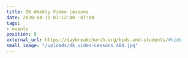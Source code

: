 ```yaml
---
title: DK Weekly Video Lessons
date: 2020-04-11 07:12:00 -07:00
tags:
- events
position: 8
external_url: https://daybreakchurch.org/kids-and-students/#kids
small_image: "/uploads/dk_video-Lessons_480.jpg"
---
```


